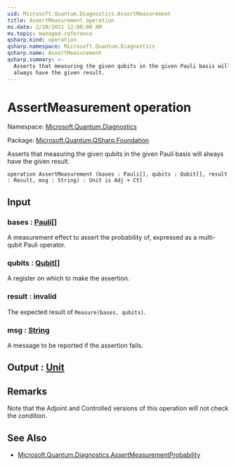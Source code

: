 ```yaml
---
uid: Microsoft.Quantum.Diagnostics.AssertMeasurement
title: AssertMeasurement operation
ms.date: 2/10/2021 12:00:00 AM
ms.topic: managed-reference
qsharp.kind: operation
qsharp.namespace: Microsoft.Quantum.Diagnostics
qsharp.name: AssertMeasurement
qsharp.summary: >-
  Asserts that measuring the given qubits in the given Pauli basis will
  always have the given result.
---
```


# AssertMeasurement operation

Namespace: [Microsoft.Quantum.Diagnostics](xref:Microsoft.Quantum.Diagnostics)

Package: [Microsoft.Quantum.QSharp.Foundation](https://nuget.org/packages/Microsoft.Quantum.QSharp.Foundation)


Asserts that measuring the given qubits in the given Pauli basis willalways have the given result.

```qsharp
operation AssertMeasurement (bases : Pauli[], qubits : Qubit[], result : Result, msg : String) : Unit is Adj + Ctl
```


## Input

### bases : [Pauli](xref:microsoft.quantum.lang-ref.pauli)[]

A measurement effect to assert the probability of, expressed as amulti-qubit Pauli operator.


### qubits : [Qubit](xref:microsoft.quantum.lang-ref.qubit)[]

A register on which to make the assertion.


### result : __invalid<Result>__

The expected result of `Measure(bases, qubits)`.


### msg : [String](xref:microsoft.quantum.lang-ref.string)

A message to be reported if the assertion fails.



## Output : [Unit](xref:microsoft.quantum.lang-ref.unit)



## Remarks

Note that the Adjoint and Controlled versions of this operation will notcheck the condition.

## See Also

- [Microsoft.Quantum.Diagnostics.AssertMeasurementProbability](xref:Microsoft.Quantum.Diagnostics.AssertMeasurementProbability)